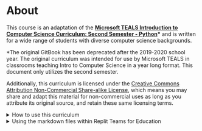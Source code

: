 # About

This course is an adaptation of the [**Microsoft TEALS Introduction to Computer Science Curriculum: Second Semester - Python**](https://github.com/TEALSK12/2nd-semester-introduction-to-computer-science)**\*** and is written for a wide range of students with diverse computer science backgrounds.&#x20;

\*The original GitBook has been deprecated after the 2019-2020 school year. The original curriculum was intended for use by Microsoft TEALS in classrooms teaching Intro to Computer Science in a year long format. This document only utilizes the second semester.

Additionally, this curriculum is licensed under the [Creative Commons Attribution Non-Commercial Share-alike License](https://creativecommons.org/licenses/by-nc-sa/4.0/), which means you may share and adapt this material for non-commercial uses as long as you attribute its original source, and retain these same licensing terms.

<details>

<summary>How to use this curriculum</summary>

If you are here, these are the things that are assumed to have been completed:

* You are a teacher who is willing to work out and develop the solutions on your own
* Your students have access to a **non-tablet** computer (PC or Mac, it doesn't matter)
* You are using Replit Teams for Education
* Everyone has internet access

What is provided:

* `instructions.md`: Lesson notes, available to students as a completed file and only editable by the instructor
* `main.py`: What the students see when they open up their `main.py` or project in Teams
* If additional notes are needed for the instructor, they will be provided on the individual lesson's page.

All markdown is available via GitHub Repository [here](https://github.com/elykittytee/learn-python).

_I will not post or share personally created answer keys, starter code, or code solutions publicly or share them with those who request. It is the instructor's responsibility to adapt and practice the examples for usage in their classrooms._

</details>

<details>

<summary>Using the markdown files within Replit Teams for Education</summary>

When creating a new project, include the `assets` folder in the lesson. The file manager will expand to include `assets` for the instructor and open the folder where you can place these files. Pay attention to the file tree. _Students cannot see the contents of the `assets` folder, so it is imperative to preview the lesson as a student prior to administering the lesson_.



</details>



